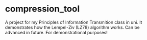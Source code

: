 # compression_tool
A project for my Principles of Information Transmition class in uni. It demonstrates how the Lempel-Ziv (LZ78) algorithm works. Can be advanced in future. For demonstrational purposes!
